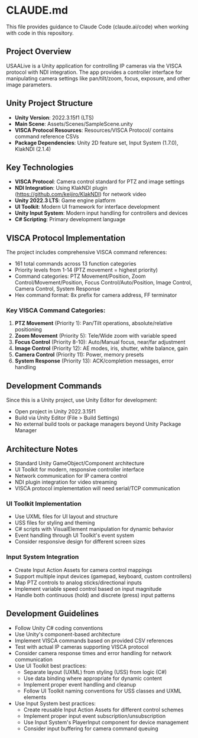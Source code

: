 # CLAUDE.md

This file provides guidance to Claude Code (claude.ai/code) when working with code in this repository.

## Project Overview
USAALive is a Unity application for controlling IP cameras via the VISCA protocol with NDI integration. The app provides a controller interface for manipulating camera settings like pan/tilt/zoom, focus, exposure, and other image parameters.

## Unity Project Structure
- **Unity Version**: 2022.3.15f1 (LTS)
- **Main Scene**: Assets/Scenes/SampleScene.unity
- **VISCA Protocol Resources**: Resources/VISCA Protocol/ contains command reference CSVs
- **Package Dependencies**: Unity 2D feature set, Input System (1.7.0), KlakNDI (2.1.4)

## Key Technologies
- **VISCA Protocol**: Camera control standard for PTZ and image settings
- **NDI Integration**: Using KlakNDI plugin (https://github.com/keijiro/KlakNDI) for network video
- **Unity 2022.3 LTS**: Game engine platform
- **UI Toolkit**: Modern UI framework for interface development
- **Unity Input System**: Modern input handling for controllers and devices
- **C# Scripting**: Primary development language

## VISCA Protocol Implementation
The project includes comprehensive VISCA command references:
- 161 total commands across 13 function categories
- Priority levels from 1-14 (PTZ movement = highest priority)
- Command categories: PTZ Movement/Position, Zoom Control/Movement/Position, Focus Control/Auto/Position, Image Control, Camera Control, System Response
- Hex command format: 8x prefix for camera address, FF terminator

### Key VISCA Command Categories:
1. **PTZ Movement** (Priority 1): Pan/Tilt operations, absolute/relative positioning
2. **Zoom Movement** (Priority 5): Tele/Wide zoom with variable speed
3. **Focus Control** (Priority 8-10): Auto/Manual focus, near/far adjustment
4. **Image Control** (Priority 12): AE modes, iris, shutter, white balance, gain
5. **Camera Control** (Priority 11): Power, memory presets
6. **System Response** (Priority 13): ACK/completion messages, error handling

## Development Commands
Since this is a Unity project, use Unity Editor for development:
- Open project in Unity 2022.3.15f1
- Build via Unity Editor (File > Build Settings)
- No external build tools or package managers beyond Unity Package Manager

## Architecture Notes
- Standard Unity GameObject/Component architecture
- UI Toolkit for modern, responsive controller interface
- Network communication for IP camera control
- NDI plugin integration for video streaming
- VISCA protocol implementation will need serial/TCP communication

### UI Toolkit Implementation
- Use UXML files for UI layout and structure
- USS files for styling and theming
- C# scripts with VisualElement manipulation for dynamic behavior
- Event handling through UI Toolkit's event system
- Consider responsive design for different screen sizes

### Input System Integration
- Create Input Action Assets for camera control mappings
- Support multiple input devices (gamepad, keyboard, custom controllers)
- Map PTZ controls to analog sticks/directional inputs
- Implement variable speed control based on input magnitude
- Handle both continuous (hold) and discrete (press) input patterns

## Development Guidelines
- Follow Unity C# coding conventions
- Use Unity's component-based architecture
- Implement VISCA commands based on provided CSV references
- Test with actual IP cameras supporting VISCA protocol
- Consider camera response times and error handling for network communication
- Use UI Toolkit best practices:
  - Separate layout (UXML) from styling (USS) from logic (C#)
  - Use data binding where appropriate for dynamic content
  - Implement proper event handling and cleanup
  - Follow UI Toolkit naming conventions for USS classes and UXML elements
- Use Input System best practices:
  - Create reusable Input Action Assets for different control schemes
  - Implement proper input event subscription/unsubscription
  - Use Input System's PlayerInput component for device management
  - Consider input buffering for camera command queuing